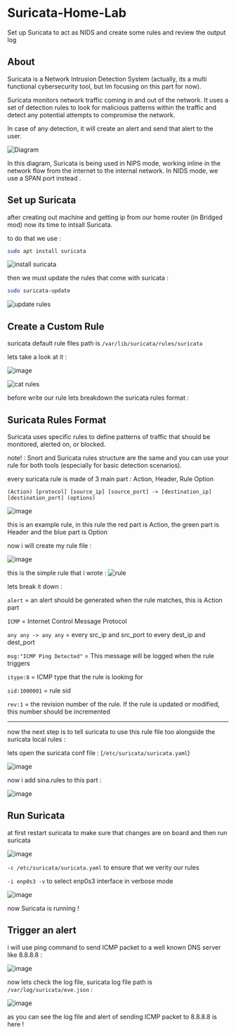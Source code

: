 # Suricata-Home-Lab
Set up Suricata to act as NIDS and create some rules and review the output log


## About 
Suricata is a Network Intrusion Detection System (actually, its a multi functional cybersecurity tool, but Im focusing on this part for now).

Suricata monitors network traffic coming in and out of the network. It uses a set of detection rules to look for malicious patterns within the traffic and detect any potential attempts to compromise the network.

 In case of any detection, it will create an alert and send that alert to the user.

![Diagram](https://github.com/user-attachments/assets/505f8fbe-cb01-47be-8011-00250ec89203)

In this diagram, Suricata is being used in NIPS mode, working inline in the network flow from the internet to the internal network. In NIDS mode, we use a SPAN port instead .

## Set up Suricata

after creating out machine and getting ip from our home router (in Bridged mod) now its time to intsall Suricata.

to do that we use : 
```bash
sudo apt install suricata
```
![install suricata](https://github.com/user-attachments/assets/62807f4a-972f-4b93-8e01-750b3f24e15b)

then we must update the rules that come with suricata :
```bash
sudo suricata-update
```
![update rules](https://github.com/user-attachments/assets/f6a0f256-9bd4-4560-98bc-4105711f14b2)

## Create a Custom Rule

suricata default rule files path is ```/var/lib/suricata/rules/suricata```

lets take a look at it :

![image](https://github.com/user-attachments/assets/03c3e5bc-d2df-4f68-8fc6-89af6147c1da)


![cat rules](https://github.com/user-attachments/assets/f4d88b45-4d0a-409b-9f3a-e64ed3dd420d)

before write our rule lets breakdown the suricata rules format :

## Suricata Rules Format

Suricata uses specific rules to define patterns of traffic that should be monitored, alerted on, or blocked.

note! : Snort and Suricata rules structure are the same and you can use your rule for both tools (especially for basic detection scenarios).

every suricata rule is made of 3 main part : Action, Header, Rule Option

``` (Action) [protocol] [source_ip] [source_port] -> [destination_ip] [destination_port] (options) ```

![image](https://github.com/user-attachments/assets/7f1a6c3d-3750-4223-97bd-8fa8251d834c)

this is an example rule, in this rule the red part is Action, the green part is Header and the blue part is Option

now i will create my rule file :

![image](https://github.com/user-attachments/assets/1388a0bd-8db6-41ae-9953-b84fe436ba12)

this is the simple rule that i wrote :
![rule](https://github.com/user-attachments/assets/168b880c-b342-487d-b4b5-59766c4a0b80)

lets break it down :

`alert` =  an alert should be generated when the rule matches, this is Action part

`ICMP` = Internet Control Message Protocol 

`any any -> any any` = every src_ip and src_port to every dest_ip and dest_port

`msg:"ICMP Ping Detected"` = This message will be logged when the rule triggers

`itype:8` = ICMP type that the rule is looking for

`sid:1000001` = rule sid

`rev:1` = the revision number of the rule. If the rule is updated or modified, this number should be incremented

-------------------------------------------------------------------------------------------------------------------------------------------

now the next step is to tell suricata to use this rule file too alongside the suricata local rules :

lets open the suricata conf file : (```/etc/suricata/suricata.yaml```)

![image](https://github.com/user-attachments/assets/902d686b-ba44-4b69-9ffd-ccee475a3752)

now i add sina.rules to this part :

![image](https://github.com/user-attachments/assets/e6351694-7248-4d18-85fa-76458c2a0fbc)


## Run Suricata 

at first restart suricata to make sure that changes are on board and then run suricata

![image](https://github.com/user-attachments/assets/b1063bf2-9ff3-486e-8982-f00f4d2b2f64)



``` -c /etc/suricata/suricata.yaml ``` to ensure that we verity our rules 

``` -i enp0s3 -v ``` to select enp0s3 interface in verbose mode 


![image](https://github.com/user-attachments/assets/6716ac94-59f3-4c4a-86d9-67fa78fdfc9b)

now Suricata is running !


## Trigger an alert 

i will use ping command to send ICMP packet to a well known DNS server like 8.8.8.8 :

![image](https://github.com/user-attachments/assets/b25789eb-246c-42f2-8a2a-d5735ba14a53)

now lets check the log file, suricata log file path is `/var/log/suricata/eve.json` :

![image](https://github.com/user-attachments/assets/109e6f77-987d-4193-ba80-0bcbe1ae4699)

as you can see the log file and alert of sending ICMP packet to 8.8.8.8 is here !











